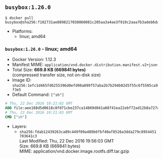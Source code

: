 ## `busybox:1.26.0`

```console
$ docker pull busybox@sha256:f102731ae8898217038060081c205aa3a4ae3f910c2aaa7b3adeb6da9841d963
```

-	Platforms:
	-	linux; amd64

### `busybox:1.26.0` - linux; amd64

-	Docker Version: 1.12.3
-	Manifest MIME: `application/vnd.docker.distribution.manifest.v2+json`
-	Total Size: **669.8 KB (669841 bytes)**  
	(compressed transfer size, not on-disk size)
-	Image ID: `sha256:1efc1d465fd6255396d0efd90a899f57aba2b7b294b02d5f55c6f5505ca9f3e5`
-	Default Command: `["sh"]`

```dockerfile
# Thu, 22 Dec 2016 19:21:02 GMT
ADD file:aee188d5d0618c8fd71cbe237ca14869d041a08f41ea22ebf72ad12b8a727c0b in / 
# Thu, 22 Dec 2016 19:21:03 GMT
CMD ["sh"]
```

-	Layers:
	-	`sha256:fdab12439263ca89c449f09a489b6fbf40af8526a3dda279c8954451703641c3`  
		Last Modified: Thu, 22 Dec 2016 19:56:03 GMT  
		Size: 669.8 KB (669841 bytes)  
		MIME: application/vnd.docker.image.rootfs.diff.tar.gzip
